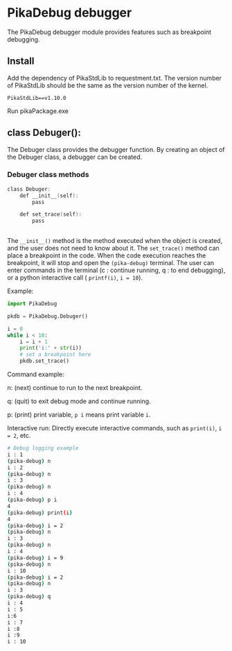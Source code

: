 # PikaDebug debugger

The PikaDebug debugger module provides features such as breakpoint debugging.

## Install

Add the dependency of PikaStdLib to requestment.txt. The version number of PikaStdLib should be the same as the version number of the kernel.

````
PikaStdLib==v1.10.0
````

Run pikaPackage.exe

## class Debuger():

The Debuger class provides the debugger function. By creating an object of the Debuger class, a debugger can be created.

### Debuger class methods

````c
class Debuger:
    def __init__(self):
        pass

    def set_trace(self):
        pass
    
````

The `__init__()` method is the method executed when the object is created, and the user does not need to know about it. The `set_trace()` method can place a breakpoint in the code. When the code execution reaches the breakpoint, it will stop and open the `(pika-debug)` terminal. The user can enter commands in the terminal (c : continue running, q : to end debugging), or a python interactive call ( `printf(i)`, `i = 10`).


Example:

````python
import PikaDebug

pkdb = PikaDebug.Debuger()

i = 0
while i < 10:
    i = i + 1
    print('i:' + str(i))
    # set a breakpoint here
    pkdb.set_trace()
````

Command example:

n: (next) continue to run to the next breakpoint.

q: (quit) to exit debug mode and continue running.

p: (print) print variable, `p i` means print variable `i`.

Interactive run: Directly execute interactive commands, such as `print(i)`, `i = 2`, etc.

```bash
# Debug logging example
i : 1
(pika-debug) n
i : 2
(pika-debug) n
i : 3
(pika-debug) n
i : 4
(pika-debug) p i
4
(pika-debug) print(i)
4
(pika-debug) i = 2
(pika-debug) n
i : 3
(pika-debug) n
i : 4
(pika-debug) i = 9
(pika-debug) n
i : 10
(pika-debug) i = 2
(pika-debug) n
i : 3
(pika-debug) q
i : 4
i : 5
i:6
i : 7
i :8
i :9
i : 10
````

